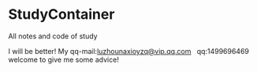 # StudyContainer
All notes and code of study


I will be better!
My qq-mail:luzhounaxioyzq@vip.qq.com
   qq:1499696469
welcome to give me some advice!

